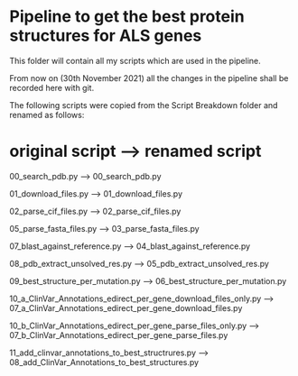# Pipeline to get the best protein structures for ALS genes

This folder will contain all my scripts which are used in the pipeline.

From now on (30th November 2021) all the changes in the pipeline shall be recorded here with git.




The following scripts were copied from the Script Breakdown folder and renamed as follows:

# original script 													--> renamed script

00_search_pdb.py 													--> 00_search_pdb.py

01_download_files.py 												--> 01_download_files.py

02_parse_cif_files.py 												--> 02_parse_cif_files.py

05_parse_fasta_files.py 											--> 03_parse_fasta_files.py

07_blast_against_reference.py 										--> 04_blast_against_reference.py

08_pdb_extract_unsolved_res.py 										--> 05_pdb_extract_unsolved_res.py

09_best_structure_per_mutation.py 									--> 06_best_structure_per_mutation.py

10_a_ClinVar_Annotations_edirect_per_gene_download_files_only.py  	--> 07_a_ClinVar_Annotations_edirect_per_gene_download_files.py

10_b_ClinVar_Annotations_edirect_per_gene_parse_files_only.py 		--> 07_b_ClinVar_Annotations_edirect_per_gene_parse_files.py

11_add_clinvar_annotations_to_best_structrures.py 					--> 08_add_ClinVar_Annotations_to_best_structures.py
